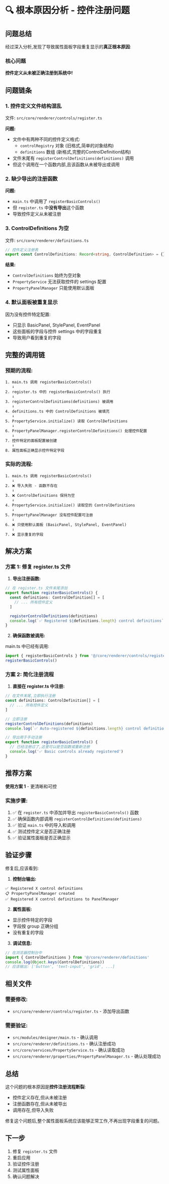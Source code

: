 # 🔍 根本原因分析 - 控件注册问题

## 问题总结

经过深入分析,发现了导致属性面板字段重复显示的**真正根本原因**:

### 核心问题

**控件定义从未被正确注册到系统中!**

## 问题链条

### 1. 控件定义文件结构混乱

文件: `src/core/renderer/controls/register.ts`

**问题:**

- 文件中有两种不同的控件定义格式:
  - `controlRegistry` 对象 (旧格式,简单的对象结构)
  - `definitions` 数组 (新格式,完整的ControlDefinition结构)
- 文件末尾有 `registerControlDefinitions(definitions)` 调用
- 但这个调用在一个函数内部,且该函数从未被导出或调用

### 2. 缺少导出的注册函数

**问题:**

- `main.ts` 中调用了 `registerBasicControls()`
- 但 `register.ts` 中**没有导出**这个函数
- 导致控件定义从未被注册

### 3. ControlDefinitions 为空

文件: `src/core/renderer/definitions.ts`

```typescript
// 控件定义注册表
export const ControlDefinitions: Record<string, ControlDefinition> = {}
```

**结果:**

- `ControlDefinitions` 始终为空对象
- `PropertyService` 无法获取控件的 settings 配置
- `PropertyPanelManager` 只能使用默认面板

### 4. 默认面板被重复显示

因为没有控件特定配置:

- 只显示 BasicPanel, StylePanel, EventPanel
- 这些面板的字段与控件 settings 中的字段重复
- 导致用户看到重复的字段

## 完整的调用链

### 预期的流程:

```
1. main.ts 调用 registerBasicControls()
   ↓
2. register.ts 中的 registerBasicControls() 执行
   ↓
3. registerControlDefinitions(definitions) 被调用
   ↓
4. definitions.ts 中的 ControlDefinitions 被填充
   ↓
5. PropertyService.initialize() 读取 ControlDefinitions
   ↓
6. PropertyPanelManager.registerControlDefinitions() 处理控件配置
   ↓
7. 控件特定的面板配置被创建
   ↓
8. 属性面板正确显示控件特定字段
```

### 实际的流程:

```
1. main.ts 调用 registerBasicControls()
   ↓
2. ❌ 导入失败 - 函数不存在
   ↓
3. ❌ ControlDefinitions 保持为空
   ↓
4. PropertyService.initialize() 读取空的 ControlDefinitions
   ↓
5. PropertyPanelManager 没有控件配置可注册
   ↓
6. ❌ 只使用默认面板 (BasicPanel, StylePanel, EventPanel)
   ↓
7. ❌ 显示重复的字段
```

## 解决方案

### 方案 1: 修复 register.ts 文件

1. **导出注册函数:**

```typescript
// 在 register.ts 文件末尾添加
export function registerBasicControls() {
  const definitions: ControlDefinition[] = [
    // ... 所有控件定义
  ]

  registerControlDefinitions(definitions)
  console.log(`✅ Registered ${definitions.length} control definitions`)
}
```

2. **确保函数被调用:**

main.ts 中已经有调用:

```typescript
import { registerBasicControls } from '@/core/renderer/controls/register'
registerBasicControls()
```

### 方案 2: 简化注册流程

1. **直接在 register.ts 中注册:**

```typescript
// 在文件末尾,立即执行注册
const definitions: ControlDefinition[] = [
  // ... 所有控件定义
]

// 立即注册
registerControlDefinitions(definitions)
console.log(`✅ Auto-registered ${definitions.length} control definitions`)

// 导出用于手动注册
export function registerBasicControls() {
  // 已经注册过了,这里可以是空函数或重新注册
  console.log('✅ Basic controls already registered')
}
```

## 推荐方案

**使用方案 1** - 更清晰和可控

### 实施步骤:

1. ✅ 在 `register.ts` 中添加并导出 `registerBasicControls()` 函数
2. ✅ 确保函数内部调用 `registerControlDefinitions(definitions)`
3. ✅ 验证 `main.ts` 中的导入和调用
4. ✅ 测试控件定义是否正确注册
5. ✅ 验证属性面板是否正确显示

## 验证步骤

修复后,应该看到:

1. **控制台输出:**

```
✅ Registered X control definitions
📋 PropertyPanelManager created
✅ Registered X control definitions to PanelManager
```

2. **属性面板:**

- 显示控件特定的字段
- 字段按 group 正确分组
- 没有重复的字段

3. **调试信息:**

```javascript
// 在浏览器控制台中
import { ControlDefinitions } from '@/core/renderer/definitions'
console.log(Object.keys(ControlDefinitions))
// 应该输出: ['button', 'text-input', 'grid', ...]
```

## 相关文件

### 需要修改:

- `src/core/renderer/controls/register.ts` - 添加导出函数

### 需要验证:

- `src/modules/designer/main.ts` - 确认调用
- `src/core/renderer/definitions.ts` - 确认注册成功
- `src/core/services/PropertyService.ts` - 确认读取成功
- `src/core/renderer/properties/PropertyPanelManager.ts` - 确认处理成功

## 总结

这个问题的根本原因是**控件注册流程断裂**:

- 控件定义存在,但从未被注册
- 注册函数存在,但从未被导出
- 调用存在,但导入失败

修复这个问题后,整个属性面板系统应该能够正常工作,不再出现字段重复的问题。

## 下一步

1. 修复 `register.ts` 文件
2. 重启应用
3. 验证控件注册
4. 测试属性面板
5. 确认问题解决
